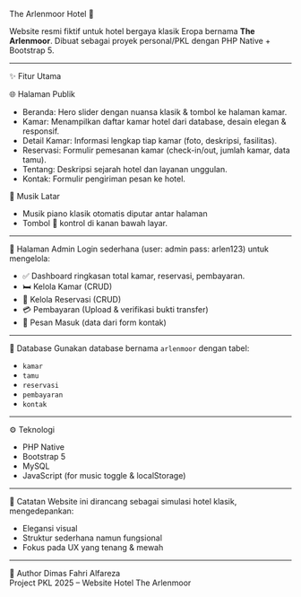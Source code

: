 The Arlenmoor Hotel 🏨

Website resmi fiktif untuk hotel bergaya klasik Eropa bernama **The Arlenmoor**. Dibuat sebagai proyek personal/PKL dengan PHP Native + Bootstrap 5.

---

✨ Fitur Utama

🌐 Halaman Publik
- Beranda: Hero slider dengan nuansa klasik & tombol ke halaman kamar.
- Kamar: Menampilkan daftar kamar hotel dari database, desain elegan & responsif.
- Detail Kamar: Informasi lengkap tiap kamar (foto, deskripsi, fasilitas).
- Reservasi: Formulir pemesanan kamar (check-in/out, jumlah kamar, data tamu).
- Tentang: Deskripsi sejarah hotel dan layanan unggulan.
- Kontak: Formulir pengiriman pesan ke hotel.

🎵 Musik Latar
- Musik piano klasik otomatis diputar antar halaman
- Tombol 🎵 kontrol di kanan bawah layar.

---

🔐 Halaman Admin
Login sederhana (user: admin pass: arlen123) untuk mengelola:

- ✅ Dashboard ringkasan total kamar, reservasi, pembayaran.
- 🛏️ Kelola Kamar (CRUD)
- 📆 Kelola Reservasi (CRUD)
- 💳 Pembayaran (Upload & verifikasi bukti transfer)
- 💬 Pesan Masuk (data dari form kontak)

---


💾 Database
Gunakan database bernama `arlenmoor` dengan tabel:
- `kamar`
- `tamu`
- `reservasi`
- `pembayaran`
- `kontak`

---

⚙️ Teknologi
- PHP Native
- Bootstrap 5
- MySQL
- JavaScript (for music toggle & localStorage)

---


📝 Catatan
Website ini dirancang sebagai simulasi hotel klasik, mengedepankan:
- Elegansi visual
- Struktur sederhana namun fungsional
- Fokus pada UX yang tenang & mewah

---

👤 Author
Dimas Fahri Alfareza  
Project PKL 2025 – Website Hotel The Arlenmoor  
```